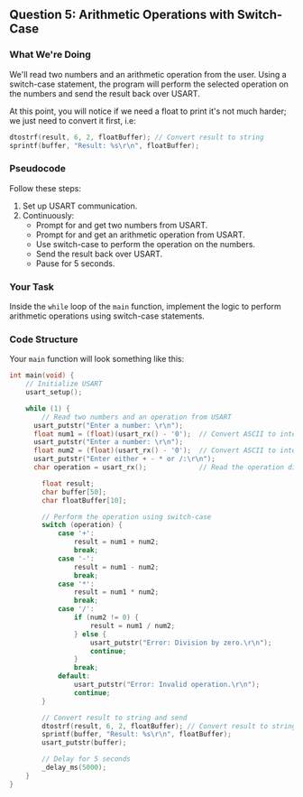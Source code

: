 ## Question 5: Arithmetic Operations with Switch-Case

### What We're Doing

We'll read two numbers and an arithmetic operation from the user. Using a switch-case statement, the program will perform the selected operation on the numbers and send the result back over USART.

At this point, you will notice if we need a float to print it's not much harder; we just need to convert it first, i.e:
```c
dtostrf(result, 6, 2, floatBuffer); // Convert result to string
sprintf(buffer, "Result: %s\r\n", floatBuffer);
```

### Pseudocode

Follow these steps:

1. Set up USART communication.
2. Continuously:
   - Prompt for and get two numbers from USART.
   - Prompt for and get an arithmetic operation from USART.
   - Use switch-case to perform the operation on the numbers.
   - Send the result back over USART.
   - Pause for 5 seconds.

### Your Task

Inside the `while` loop of the `main` function, implement the logic to perform arithmetic operations using switch-case statements.

### Code Structure

Your `main` function will look something like this:

```c
int main(void) {
    // Initialize USART
    usart_setup();

    while (1) {
        // Read two numbers and an operation from USART
      usart_putstr("Enter a number: \r\n");  
      float num1 = (float)(usart_rx() - '0');  // Convert ASCII to integer and then to float
      usart_putstr("Enter a number: \r\n");  
      float num2 = (float)(usart_rx() - '0');  // Convert ASCII to integer and then to float
      usart_putstr("Enter either + - * or /:\r\n");
      char operation = usart_rx();             // Read the operation directly

        float result;
        char buffer[50];
        char floatBuffer[10];

        // Perform the operation using switch-case
        switch (operation) {
            case '+':
                result = num1 + num2;
                break;
            case '-':
                result = num1 - num2;
                break;
            case '*':
                result = num1 * num2;
                break;
            case '/':
                if (num2 != 0) {
                    result = num1 / num2;
                } else {
                    usart_putstr("Error: Division by zero.\r\n");
                    continue;
                }
                break;
            default:
                usart_putstr("Error: Invalid operation.\r\n");
                continue;
        }

        // Convert result to string and send
        dtostrf(result, 6, 2, floatBuffer); // Convert result to string
        sprintf(buffer, "Result: %s\r\n", floatBuffer);
        usart_putstr(buffer);

        // Delay for 5 seconds
        _delay_ms(5000);
    }
}

```
